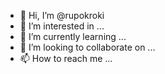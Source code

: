 - 👋 Hi, I’m @rupokroki
- 👀 I’m interested in ...
- 🌱 I’m currently learning ...
- 💞️ I’m looking to collaborate on ...
- 📫 How to reach me ...

<!---
rupokroki/rupokroki is a ✨ special ✨ repository because its `README.md` (this file) appears on your GitHub profile.
You can click the Preview link to take a look at your changes.
--->
